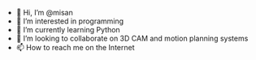 - 👋 Hi, I’m @misan
- 👀 I’m interested in programming
- 🌱 I’m currently learning Python
- 💞️ I’m looking to collaborate on 3D CAM and motion planning systems
- 📫 How to reach me on the Internet

<!---
misan/misan is a ✨ special ✨ repository because its `README.md` (this file) appears on your GitHub profile.
You can click the Preview link to take a look at your changes.
--->
